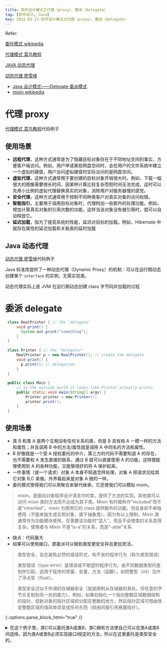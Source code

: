 ```yaml
---
title: 软件设计模式之代理（proxy）、委派（delegate）
tag: [软件设计, Java]
key: 2022-03-22-软件设计模式之代理（proxy）、委派（delegate）
---
```


<style>
pre {
  overflow-y: auto;
  max-height: 300px;
}
</style>



Refer:

[委托模式 wikipedia](https://zh.wikipedia.org/wiki/%25E5%25A7%2594%25E6%2589%2598%25E6%25A8%25A1%25E5%25BC%258F)

[代理模式  菜鸟教程](https://www.runoob.com/design-pattern/proxy-pattern.html)

[JAVA 动态代理](https://www.jianshu.com/p/9bcac608c714)

[动态代理  廖雪峰](https://www.liaoxuefeng.com/wiki/1252599548343744/1264804593397984)

- [Java 设计模式——Delegate 委派模式](https://www.jianshu.com/p/192e4e6ba648)
- [mixin  wikipedia](https://zh.m.wikipedia.org/zh-hans/Mixin)

# 代理 proxy

[代理模式  菜鸟教程](https://www.runoob.com/design-pattern/proxy-pattern.html)代码例子

## 使用场景

- **远程代理**，这种方式通常是为了隐藏目标对象存在于不同地址空间的事实，方便客户端访问。例如，用户申请某些网盘空间时，会在用户的文件系统中建立一个虚拟的硬盘，用户访问虚拟硬盘时实际访问的是网盘空间。
- **虚拟代理**，这种方式通常用于要创建的目标对象开销很大时。例如，下载一幅很大的图像需要很长时间，因某种计算比较复杂而短时间无法完成，这时可以先用小比例的虚拟代理替换真实的对象，消除用户对服务器慢的感觉。
- **安全代理**，这种方式通常用于控制不同种类客户对真实对象的访问权限。
- **智能指引**，主要用于调用目标对象时，代理附加一些额外的处理功能。例如，增加计算真实对象的引用次数的功能，这样当该对象没有被引用时，就可以自动释放它。
- **延迟加载**，指为了提高系统的性能，延迟对目标的加载。例如，Hibernate 中就存在属性的延迟加载和关联表的延时加载

## Java 动态代理

[动态代理  廖雪峰](https://www.liaoxuefeng.com/wiki/1252599548343744/1264804593397984)代码例子

Java 标准库提供了一种动态代理（Dynamic Proxy）的机制：可以在运行期动态创建某个 `interface` 的实例，无需实现类。

动态代理实际上是 JVM 在运行期动态创建 class 字节码并加载的过程

# 委派 delegate

```java
 class RealPrinter { // the "delegate"
     void print() { 
       System.out.print("something"); 
     }
 }
 
 class Printer { // the "delegator"
     RealPrinter p = new RealPrinter(); // create the delegate 
     void print() { 
       p.print(); // delegation
     } 
 }
 
 public class Main {
     // to the outside world it looks like Printer actually prints.
     public static void main(String[] args) {
         Printer printer = new Printer();
         printer.print();
     }
 }

```

## 使用场景

- 类 B 和类 A 是两个互相没有任何关系的类，但是 B 具有和 A 一模一样的方法和属性；并且调用 B 中的方法/属性就是调用 A 中同名的方法和属性。
- B 好像就是一个受 A 授权委托的中介，第三方的代码不需要知道 A 的存在，也不需要和 A 发生直接的联系，通过 B 就可以直接使用 A 的功能，这样既能够使用到 A 的各种功能，又能够很好的将 A 保护起来。
- 一件事情（或一个请求）对象 A 本身不知道怎样处理，对象 A 把请求交给其它对象 B,C 来做。外界看起来是对象 A 做的一样。
- 委托模式使得我们可以用聚合来替代继承，它还使我们可以模拟 mixin。

> mixin，是面向对象程序设计语言中的类，提供了方法的实现。其他类可以访问 mixin 类的方法而不必成为其子类。Mixin 有时被称作"included"而不是"inherited"。mixin 为使用它的 class 提供额外的功能，但自身却不单独使用（不能单独生成实例对象，属于抽象类）。因为有以上限制，Mixin 类通常作为功能模块使用，在需要该功能时“混入”，而且不会使类的关系变得复杂。使用者与 Mixin 不是“is-a”的关系，而是“-able”关系

- 缺点：代码量大
- 如果可以使用接口，那委派可以做到类型更安全并且更加灵活。

> 类型安全，旨在避免必然的错误形式，和不良的程序行为（称为类型错误）
>
> 类型错误（type error）是错误或不期望的程序行为，由不同数据类型的差别所引起，适用于程序的常量、变量、方法（函数），如把整型（int）当作了浮点型（float）。
>
> 类型安全近似于所谓的存储器安全（就是限制从存储器的某处，将任意的字节合复制到另一处的能力）。例如，如果初始化一个指向整数区域数据结构的指针，但新对象的指针区域却分配在整数的地方，然后指针区域可借由改变整数区域的值简单改变成任何东西（经由间接引用悬置指针）。




{::options parse_block_html="true" /}
<details><summary markdown="span">在这个例子里，类C可以委托类A或类B，类C拥有方法使自己可以在类A或类B间选择。因为类A或类B必须实现接口I规定的方法，所以在这里委托是类型安全的。</summary>
```java
package Paint;

interface I {
    void f();
    void g();
}

class A implements I {
    public void f() {
        System.out.println("A: doing f()");
    }
    public void g() {
        System.out.println("A: doing g()");
    }
}

class B implements I {
    public void f() {
        System.out.println("B: doing f()");
    }
    public void g() {
        System.out.println("B: doing g()");
    }
}

class C implements I {
    I i = new A();
    public void f() {
        i.f();
    }
    public void g() {
        i.g();
    }
    public void toA() {
        i = new A();
    }
    public void toB() {
        i = new B();
    }
}

public class Main {
    public static void main(String[] args) {
        C c = new C();
        c.f();      // output: A: doing f()
        c.g();      // output: A: doing g()
        c.toB();    // 更换委托对象
        c.f();      // output: B: doing f()
        c.g();      // output: B: doing g()
    }
}
```
</details>
{::options parse_block_html="false" /}


**个人理解：**

- delegation 可以提供给其他类使用，委托模式可以自由切换被委托者
- proxy 是防止除了代理方以外的类使用，目标对象从头到尾不会有任何的改变

比如在一场考试中，监考老师 C，考生 A

1. 如果考生 A 手骨折了，无法完成考试，需要另一个学生 B 听 A 口述写下答案，那就 B 是 proxy
2. 如果 A 请了枪手 B 或枪手 D 等等来教室考试，那就是 delegation 模式

